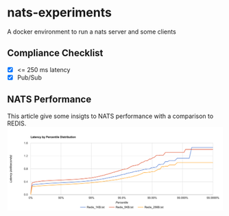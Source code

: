 # nats-experiments
A docker environment to run a nats server and some clients

## Compliance Checklist

- [x] <= 250 ms latency
- [x] Pub/Sub

## NATS Performance

This article give some insigts to NATS performance with a comparison to REDIS.
![alt tag](assets/Redis_latency.png)
